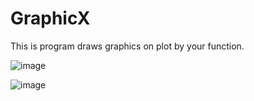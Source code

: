 # GraphicX
This is program draws graphics on plot by your function.


![image](https://user-images.githubusercontent.com/70665278/166421055-1126c4c6-6675-483a-919c-91e69adf3f36.png)


![image](https://user-images.githubusercontent.com/70665278/166421604-9c338693-9fef-4886-9591-61f370ac92d7.png)


